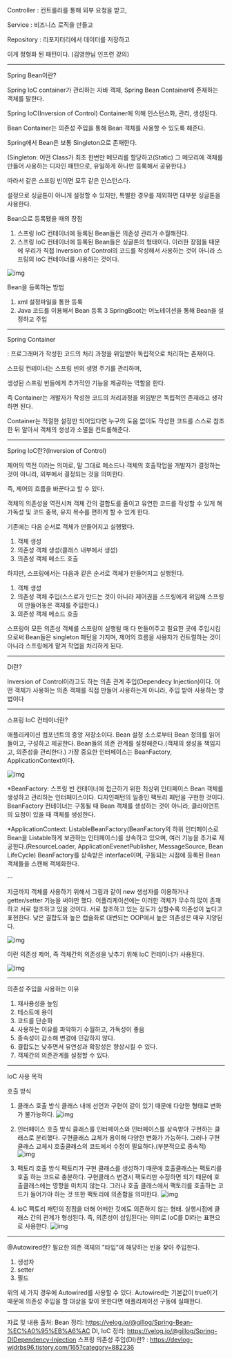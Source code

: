 Controller
: 컨트롤러를 통해 외부 요청을 받고,

Service
: 비즈니스 로직을 만들고

Repository
: 리포지터리에서 데이터를 저장하고

이게 정형화 된 패턴이다. (김영한님 인프런 강의)

-----

Spring Bean이란?


Spring IoC container가 관리하는 자바 객체, Spring Bean Container에 존재하는 객체를 말한다.


Spring IoC(Inversion of Control) Container에 의해 인스턴스화, 관리, 생성된다.


Bean Container는 의존성 주입을 통해 Bean 객체를 사용할 수 있도록 해준다.


Spring에서 Bean은 보통 Singleton으로 존재한다.


(Singleton: 어떤 Class가 최초 한번만 메모리를 할당하고(Static) 그 메모리에 객체를 만들어 사용하는 디자인 패턴으로, 유일하게 하나만 등록해서 공유한다.)

따라서 같은 스프링 빈이면 모두 같은 인스턴스다.

설정으로 싱글톤이 아니게 설정할 수 있지만, 특별한 경우를 제외하면 대부분 싱글톤을 사용한다.

Bean으로 등록됐을 때의 장점
1. 스프링 IoC 컨테이너에 등록된 Bean들은 의존성 관리가 수월해진다.
2. 스프링 IoC 컨테이너에 등록된 Bean들은 싱글톤의 형태이다.
이러한 장점들 때문에 우리가 직접 Inversion of Control의 코드를 작성해서 사용하는 것이 아니라 스프링의 IoC 컨테이너를 사용하는 것이다.

![img](https://img1.daumcdn.net/thumb/R1280x0/?scode=mtistory2&fname=https%3A%2F%2Fblog.kakaocdn.net%2Fdn%2FAo7Sn%2FbtqFQxKUqBn%2FV1ipb2pFAyNkqhRLowRYuk%2Fimg.png)

Bean을 등록하는 방법
1. xml 설정파일을 통한 등록
2. Java 코드를 이용해서 Bean 등록
3  SpringBoot는 어노테이션을 통해 Bean을 설정하고 주입 


-----

Spring Container


: 프로그래머가 작성한 코드의 처리 과정을 위임받아 독립적으로 처리하는 존재이다.
 
스프링 컨테이너는 스프링 빈의 생명 주기를 관리하며,


생성된 스프링 빈들에게 추가적인 기능을 제공하는 역할을 한다.


즉 Container는 개발자가 작성한 코드의 처리과정을 위임받은 독립적인 존재라고 생각하면 된다.


Container는 적절한 설정만 되어있다면 누구의 도움 없이도 작성한 코드를 스스로 참조한 뒤 알아서 객체의 생성과 소멸을 컨트롤해준다.

-----

Spring IoC란?(Inversion of Control)


제어의 역전 이라는 의미로, 말 그대로 메소드나 객체의 호출작업을 개발자가 결정하는 것이 아니라, 외부에서 결정되는 것을 의미한다.


즉, 제어의 흐름을 바꾼다고 할 수 있다.


객체의 의존성을 역전시켜 객체 간의 결합도를 줄이고 유연한 코드를 작성할 수 있게 해 가독성 및 코드 중복, 유지 복수를 편하게 할 수 있게 한다.


기존에는 다음 순서로 객체가 만들어지고 실행됐다.
1. 객체 생성
2. 의존성 객체 생성(클래스 내부에서 생성)
3. 의존성 객체 메소드 호출

하지만, 스프링에서는 다음과 같은 순서로 객체가 만들어지고 실행된다.
1. 객체 생성
2. 의존성 객체 주입(스스로가 만드는 것이 아니라 제어권을 스프링에게 위임해 스프링이 만들어놓은 객체를 주입한다.)
3. 의존성 객체 메소드 호출

스프링이 모든 의존성 객체를 스프링이 실행될 때 다 만들어주고 필요한 곳에 주입시킴으로써 Bean들은 singleton 패턴을 가지며,
제어의 흐름을 사용자가 컨트럴하는 것이 아니라 스프링에게 맡겨 작업을 처리하게 된다.

-----

DI란?

Inversion of Control이라고도 하는 의존 관계 주입(Dependecy Injection)이다.
어떤 객체가 사용하는 의존 객체를 직접 만들어 사용하는게 아니라, 주입 받아 사용하는 방법이다

-----
스프링 IoC 컨테이너란?

애플리케이션 컴포넌트의 중앙 저장소이다.
Bean 설정 소스로부터 Bean 정의를 읽어들이고, 구성하고 제공한다.
Bean들의 의존 관계를 설정해준다.(객체의 생성을 책임지고, 의존성을 관리한다.)
가장 중요한 인터페이스는 BeanFactory, ApplicationContext이다.

![img](https://img1.daumcdn.net/thumb/R1280x0/?scode=mtistory2&fname=https%3A%2F%2Fblog.kakaocdn.net%2Fdn%2FcM9Dkl%2FbtqGywqvBaK%2Fs3oPO0uTKTQVuE2pORGJq1%2Fimg.jpg)

*BeanFactory: 스프링 빈 컨테이너에 접근하기 위한 최상위 인터페이스
Bean 객체를 생성하고 관리하는 인터페이스이다.
디자인패턴의 일종인 팩토리 패턴을 구현한 것이다.
BeanFactory 컨테이너는 구동될 때 Bean 객체를 생성하는 것이 아니라, 클라이언트의 요청이 있을 때 객체를 생성한다.

*ApplicationContext:
ListableBeanFactory(BeanFactory의 하위 인터페이스로 Bean을 Listable하게 보관하는 인터페이스)를 상속하고 있으며,
여러 기능을 추가로 제공한다.(ResourceLoader, ApplicationEvenetPublisher, MessageSource, Bean LifeCycle)
BeanFactory를 상속받은 interface이며, 구동되는 시점에 등록된 Bean 객체들을 스캔해 객체화한다.

--

지금까지 객체를 사용하기 위해서 그림과 같이 new 생성자를 이용하거나 getter/setter 기능을 써야만 했다. 
어플리케이션에는 이러한 객체가 무수히 많이 존재하고 서로 참조하고 있을 것이다.
서로 참조하고 있는 정도가 심할수록 의존성이 높다고 표현한다. 
낮은 결합도와 높은 캡슐화로 대변되는 OOP에서 높은 의존성은 매우 지양된다.

![img](https://img1.daumcdn.net/thumb/R1280x0/?scode=mtistory2&fname=https%3A%2F%2Fblog.kakaocdn.net%2Fdn%2Fbu9Zpi%2FbtqGAfPyl3m%2FndbIcpLaKSFrjp2KXckDK1%2Fimg.jpg)

이런 의존성 제어, 즉 객체간의 의존성을 낮추기 위해 IoC 컨테이너가 사용된다.

![img](https://img1.daumcdn.net/thumb/R1280x0/?scode=mtistory2&fname=https%3A%2F%2Fblog.kakaocdn.net%2Fdn%2FcFVRwB%2FbtqGAfBUIhb%2FavKdOUXQpKkpxqlNyF7TC1%2Fimg.jpg)

-----
의존성 주입을 사용하는 이유

1. 재사용성을 높임
2. 테스트에 용이
3. 코드를 단순화
4. 사용하는 이유를 파악하기 수월하고, 가독성이 좋음
5. 종속성이 감소해 변경에 민감하지 않다.
6. 결합도는 낮추면서 유연성과 확장성은 향상시킬 수 있다.
7. 객체간의 의존관계를 설정할 수 있다.

-----
IoC 사용 목적

호출 방식

1. 클래스 호출 방식
클래스 내에 선언과 구현이 같이 있기 때문에 다양한 형태로 변화가 불가능하다.
![img](https://img1.daumcdn.net/thumb/R1280x0/?scode=mtistory2&fname=https%3A%2F%2Fblog.kakaocdn.net%2Fdn%2FmqcsT%2FbtqGvYIu8OV%2FTDuqI5uhMWyOXYzoN0ofDk%2Fimg.jpg)

2. 인터페이스 호출 방식
클래스를 인터페이스와 인터페이스를 상속받아 구현하는 클래스로 분리했다.
구현클래스 교체가 용이해 다양한 변화가 가능하다.
그러나 구현클래스 교체시 호출클래스의 코드에서 수정이 필요하다.(부분적으로 종속적)
![img](https://img1.daumcdn.net/thumb/R1280x0/?scode=mtistory2&fname=https%3A%2F%2Fblog.kakaocdn.net%2Fdn%2FdcIkKG%2FbtqGuFWY5To%2FLyQpg5Lak2Th3ijypN0Tk0%2Fimg.jpg)

3. 팩토리 호출 방식
팩토리가 구현 클래스를 생성하기 때문에 호출클래스는 팩토리를 호출 하는 코드로 충분하다.
구현클래스 변경시 팩토리만 수정하면 되기 때문에 호출클래스에는 영향을 미치지 않는다.
그러나 호출 클래스에서 팩토리를 호출하는 코드가 들어가야 하는 것 또한 팩토리에 의존함을 의미한다.
![img]()

4. IoC
팩토리 패턴의 장점을 더해 어떠한 것에도 의존하지 않는 형태.
실행시점에 클래스 간의 관계가 형성된다.
즉, 의존성이 삽입된다는 의미로 IoC를 DI라는 표현으로 사용한다.
![img](https://img1.daumcdn.net/thumb/R1280x0/?scode=mtistory2&fname=https%3A%2F%2Fblog.kakaocdn.net%2Fdn%2FbkXmw3%2FbtqGyxi7F0J%2FZC5EK1xgK6CNKx5JdJKA5k%2Fimg.jpg)


-----

@Autowired란?
필요한 의존 객체의 "타입"에 해당하는 빈을 찾아 주입한다.

1. 생성자
2. setter
3. 필드

위의 세 가지 경우에 Autowired를 사용할 수 있다.
Autowired는 기본값이 true이기 때문에 의존성 주입을 할 대상을 찾이 못한다면 애플리케이션 구동에 실패한다.

-----
자료 및 내용 출처: 
Bean 정리: https://velog.io/@gillog/Spring-Bean-%EC%A0%95%EB%A6%AC
DI, IoC 정리: https://velog.io/@gillog/Spring-DIDependency-Injection
스프링 의존성 주입(DI)란? : https://devlog-wjdrbs96.tistory.com/165?category=882236
